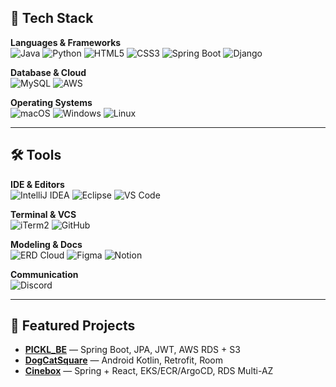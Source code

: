 ## 🚀 Tech Stack

**Languages & Frameworks**  
![Java](https://img.shields.io/badge/Java-007396?logo=coffeescript&logoColor=white)
![Python](https://img.shields.io/badge/Python-3776AB?logo=python&logoColor=white)
![HTML5](https://img.shields.io/badge/HTML5-E34F26?logo=html5&logoColor=white)
![CSS3](https://img.shields.io/badge/CSS3-1572B6?logo=css3&logoColor=white)
![Spring Boot](https://img.shields.io/badge/Spring%20Boot-6DB33F?logo=springboot&logoColor=white)
![Django](https://img.shields.io/badge/Django-092E20?logo=django&logoColor=white)

**Database & Cloud**  
![MySQL](https://img.shields.io/badge/MySQL-4479A1?logo=mysql&logoColor=white)
![AWS](https://img.shields.io/badge/AWS-232F3E?logo=amazonaws&logoColor=white)

**Operating Systems**  
![macOS](https://img.shields.io/badge/macOS-000000?logo=apple&logoColor=white)
![Windows](https://img.shields.io/badge/Windows-0078D6?logo=windows&logoColor=white)
![Linux](https://img.shields.io/badge/Linux-FCC624?logo=linux&logoColor=black)

---

## 🛠 Tools

**IDE & Editors**  
![IntelliJ IDEA](https://img.shields.io/badge/IntelliJ%20IDEA-000000?logo=intellijidea&logoColor=white)
![Eclipse](https://img.shields.io/badge/Eclipse-2C2255?logo=eclipse&logoColor=white)
![VS Code](https://img.shields.io/badge/VS%20Code-007ACC?logo=visualstudiocode&logoColor=white)

**Terminal & VCS**  
![iTerm2](https://img.shields.io/badge/iTerm2-000000?logo=apple&logoColor=white)
![GitHub](https://img.shields.io/badge/GitHub-181717?logo=github&logoColor=white)

**Modeling & Docs**  
![ERD Cloud](https://img.shields.io/badge/ERD%20Cloud-4285F4?logo=google-cloud&logoColor=white)
![Figma](https://img.shields.io/badge/Figma-F24E1E?logo=figma&logoColor=white)
![Notion](https://img.shields.io/badge/Notion-000000?logo=notion&logoColor=white)

**Communication**  
![Discord](https://img.shields.io/badge/Discord-5865F2?logo=discord&logoColor=white)

---

## 🧱 Featured Projects

- [**PICKL_BE**](https://github.com/2cmin/PICKL_BE) — Spring Boot, JPA, JWT, AWS RDS + S3  
- [**DogCatSquare**](https://github.com/2cmin/DogCatSquare) — Android Kotlin, Retrofit, Room  
- [**Cinebox**](https://github.com/2cmin/Cinebox) — Spring + React, EKS/ECR/ArgoCD, RDS Multi-AZ  
